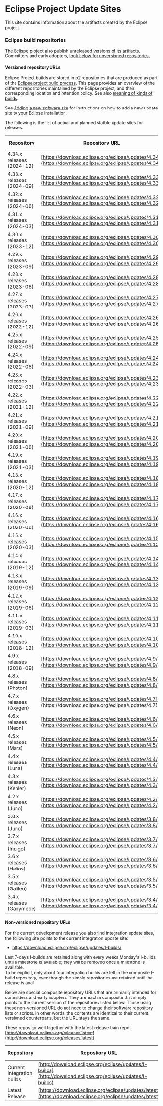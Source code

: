 Eclipse Project Update Sites
============================

This site contains information about the artifacts created by the Eclipse project.


### Eclipse build repositories

The Eclispe project also publish unreleased versions of its artifacts.
Committers and early adopters, [look below for unversioned repositories.](#Non-versioned-repository-URLs)

#### Versioned repository URLs

Eclipse Project builds are stored in p2 repositories that are produced as part of the [Eclipse project build process](https://www.eclipse.org/eclipse/platform-releng/buildSchedule.html). 
This page provides an overview of the different repositories maintained by the Eclipse project, and their corresponding location and retention policy. 
See also [meaning of kinds of builds](https://download.eclipse.org/eclipse/downloads/build_types.html).

See [Adding a new software site](http://help.eclipse.org/latest/index.jsp?topic=/org.eclipse.platform.doc.user/tasks/tasks-127.htm) for instructions on how to add a new update site to your Eclipse installation.


The following is the list of actual and planned statble update sites for releases.

| Repository | Repository URL | Retention Policys |
| --- | --- | --- |
| 4.34.x releases (2024-12) | [https://download.eclipse.org/eclipse/updates/4.34/](https://download.eclipse.org/eclipse/updates/4.34/) | Retained Indefinitely |
| 4.33.x releases (2024-09) | [https://download.eclipse.org/eclipse/updates/4.33/](https://download.eclipse.org/eclipse/updates/4.33/) | Retained Indefinitely |
| 4.32.x releases (2024-06) | [https://download.eclipse.org/eclipse/updates/4.32/](https://download.eclipse.org/eclipse/updates/4.32/) | Retained Indefinitely |
| 4.31.x releases (2024-03) | [https://download.eclipse.org/eclipse/updates/4.31/](https://download.eclipse.org/eclipse/updates/4.31/) | Retained Indefinitely |
| 4.30.x releases (2023-12) | [https://download.eclipse.org/eclipse/updates/4.30/](https://download.eclipse.org/eclipse/updates/4.30/) | Retained Indefinitely |
| 4.29.x releases (2023-09) | [https://download.eclipse.org/eclipse/updates/4.29/](https://download.eclipse.org/eclipse/updates/4.29/) | Retained Indefinitely |
| 4.28.x releases (2023-06) | [https://download.eclipse.org/eclipse/updates/4.28/](https://download.eclipse.org/eclipse/updates/4.28/) | Retained Indefinitely |
| 4.27.x releases (2023-03) | [https://download.eclipse.org/eclipse/updates/4.27/](https://download.eclipse.org/eclipse/updates/4.27/) | Retained Indefinitely |
| 4.26.x releases (2022-12) | [https://download.eclipse.org/eclipse/updates/4.26/](https://download.eclipse.org/eclipse/updates/4.26/) | Retained Indefinitely |
| 4.25.x releases (2022-09) | [https://download.eclipse.org/eclipse/updates/4.25/](https://download.eclipse.org/eclipse/updates/4.25/) | Retained Indefinitely |
| 4.24.x releases (2022-06) | [https://download.eclipse.org/eclipse/updates/4.24/](https://download.eclipse.org/eclipse/updates/4.24/) | Retained Indefinitely |
| 4.23.x releases (2022-03) | [https://download.eclipse.org/eclipse/updates/4.23/](https://download.eclipse.org/eclipse/updates/4.23/) | Retained Indefinitely |
| 4.22.x releases (2021-12) | [https://download.eclipse.org/eclipse/updates/4.22/](https://download.eclipse.org/eclipse/updates/4.22/) | Retained Indefinitely |
| 4.21.x releases (2021-09) | [https://download.eclipse.org/eclipse/updates/4.21/](https://download.eclipse.org/eclipse/updates/4.21/) | Retained Indefinitely |
| 4.20.x releases (2021-06) | [https://download.eclipse.org/eclipse/updates/4.20/](https://download.eclipse.org/eclipse/updates/4.20/) | Retained Indefinitely |
| 4.19.x releases (2021-03) | [https://download.eclipse.org/eclipse/updates/4.19/](https://download.eclipse.org/eclipse/updates/4.19/) | Retained Indefinitely |
| 4.18.x releases (2020-12) | [https://download.eclipse.org/eclipse/updates/4.18/](https://download.eclipse.org/eclipse/updates/4.18/) | Retained Indefinitely |
| 4.17.x releases (2020-09) | [https://download.eclipse.org/eclipse/updates/4.17/](https://download.eclipse.org/eclipse/updates/4.17/) | Retained Indefinitely |
| 4.16.x releases (2020-06) | [https://download.eclipse.org/eclipse/updates/4.16/](https://download.eclipse.org/eclipse/updates/4.16/) | Retained Indefinitely |
| 4.15.x releases (2020-03) | [https://download.eclipse.org/eclipse/updates/4.15/](https://download.eclipse.org/eclipse/updates/4.15/) | Retained Indefinitely |
| 4.14.x releases (2019-12) | [https://download.eclipse.org/eclipse/updates/4.14/](https://download.eclipse.org/eclipse/updates/4.14/) | Retained Indefinitely |
| 4.13.x releases (2019-09) | [https://download.eclipse.org/eclipse/updates/4.13/](https://download.eclipse.org/eclipse/updates/4.13/) | Retained Indefinitely |
| 4.12.x releases (2019-06) | [https://download.eclipse.org/eclipse/updates/4.12/](https://download.eclipse.org/eclipse/updates/4.12/) | Retained Indefinitely |
| 4.11.x releases (2019-03) | [https://download.eclipse.org/eclipse/updates/4.11/](https://download.eclipse.org/eclipse/updates/4.11/) | Retained Indefinitely |
| 4.10.x releases (2018-12) | [https://download.eclipse.org/eclipse/updates/4.10/](https://download.eclipse.org/eclipse/updates/4.10/) | Retained Indefinitely |
| 4.9.x releases (2018-09) | [https://download.eclipse.org/eclipse/updates/4.9/](https://download.eclipse.org/eclipse/updates/4.9/) | Retained Indefinitely |
| 4.8.x releases (Photon) | [https://download.eclipse.org/eclipse/updates/4.8/](https://download.eclipse.org/eclipse/updates/4.8/) | Retained Indefinitely |
| 4.7.x releases (Oxygen) | [https://download.eclipse.org/eclipse/updates/4.7](https://download.eclipse.org/eclipse/updates/4.7) | Retained Indefinitely |
| 4.6.x releases (Neon) | [https://download.eclipse.org/eclipse/updates/4.6/](https://download.eclipse.org/eclipse/updates/4.6/) | Retained Indefinitely |
| 4.5.x releases (Mars) | [https://download.eclipse.org/eclipse/updates/4.5/](https://download.eclipse.org/eclipse/updates/4.5/) | Retained Indefinitely |
| 4.4.x releases (Luna) | [https://download.eclipse.org/eclipse/updates/4.4/](https://download.eclipse.org/eclipse/updates/4.4/) | Retained Indefinitely |
| 4.3.x releases (Kepler) | [https://download.eclipse.org/eclipse/updates/4.3/](https://download.eclipse.org/eclipse/updates/4.3/) | Retained Indefinitely |
| 4.2.x releases (Juno) | [https://download.eclipse.org/eclipse/updates/4.2/](https://download.eclipse.org/eclipse/updates/4.2/) | Retained Indefinitely |
| 3.8.x releases (Juno) | [https://download.eclipse.org/eclipse/updates/3.8/](https://download.eclipse.org/eclipse/updates/3.8/) | Retained Indefinitely |
| 3.7.x releases (Indigo) | [https://download.eclipse.org/eclipse/updates/3.7/](https://download.eclipse.org/eclipse/updates/3.7/) | Retained Indefinitely |
| 3.6.x releases (Helios) | [https://download.eclipse.org/eclipse/updates/3.6/](https://download.eclipse.org/eclipse/updates/3.6/) | Retained Indefinitely |
| 3.5.x releases (Galileo) | [https://download.eclipse.org/eclipse/updates/3.5/](https://download.eclipse.org/eclipse/updates/3.5/) | Retained Indefinitely |
| 3.4.x releases (Ganymede) | [https://download.eclipse.org/eclipse/updates/3.4/](https://download.eclipse.org/eclipse/updates/3.4/) | Retained Indefinitely |

#### Non-versioned repository URLs

For the current development release you also find integration update sites, the following site points to the current integration update site:

* https://download.eclipse.org/eclipse/updates/I-builds/

Last 7-days I-builds are retained along with every weeks Monday's I-builds until a milestone is available; they will be removed once a milestone is available.   
To be explicit, only about four integration builds are left in the composite I-build repository, even though the simple repositories are retained until the release is avail

Below are special composite repository URLs that are primarily intended for committers and early adopters. 
They are each a composite that simply points to the current version of the repositories listed below. Those using these non-versioned URL do not need to change their software repository lists or scripts. In other words, the contents are identical to their current, versioned counterparts, but the URL stays the same.

These repos go well together with the latest release train repo: [http://download.eclipse.org/releases/latest](http://download.eclipse.org/releases/latest)

| Repository | Repository URL | Retention Policy |
| --- | --- | --- |
| Current Integration builds | [http://download.eclipse.org/eclipse/updates/I-builds](http://download.eclipse.org/eclipse/updates/I-builds) | See above |
| Latest Release | [https://download.eclipse.org/eclipse/updates/latest](https://download.eclipse.org/eclipse/updates/latest) | See above |


